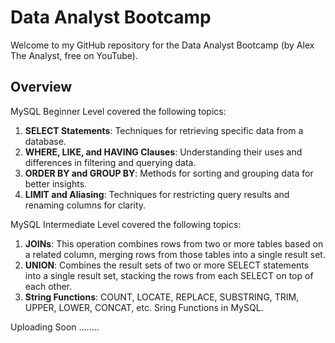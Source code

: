 # Data Analyst Bootcamp
Welcome to my GitHub repository for the Data Analyst Bootcamp (by Alex The Analyst, free on YouTube).
## Overview

MySQL Beginner Level covered the following topics:

1. **SELECT Statements**: Techniques for retrieving specific data from a database.
2. **WHERE, LIKE, and HAVING Clauses**: Understanding their uses and differences in filtering and querying data.
3. **ORDER BY and GROUP BY**: Methods for sorting and grouping data for better insights.
4. **LIMIT and Aliasing**: Techniques for restricting query results and renaming columns for clarity.

MySQL Intermediate Level covered the following topics:
1. **JOINs**: This operation combines rows from two or more tables based on a related column, merging rows from those tables into a single result set.
2. **UNION**: Combines the result sets of two or more SELECT statements into a single result set, stacking the rows from each SELECT on top of each other.
3. **String Functions**: COUNT, LOCATE, REPLACE, SUBSTRING, TRIM, UPPER, LOWER, CONCAT, etc. Sring Functions in MySQL.

Uploading Soon ........

